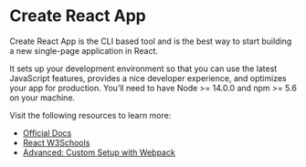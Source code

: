 # Create React App

Create React App is the CLI based tool and is the best way to start building a new single-page application in React.

It sets up your development environment so that you can use the latest JavaScript features, provides a nice developer experience, and optimizes your app for production. You’ll need to have Node >= 14.0.0 and npm >= 5.6 on your machine.

Visit the following resources to learn more:

- [Official Docs](https://react.dev/learn/start-a-new-react-project)
- [React W3Schools](https://www.w3schools.com/react/)
- [Advanced: Custom Setup with Webpack](https://www.robinwieruch.de/minimal-react-webpack-babel-setup/)
